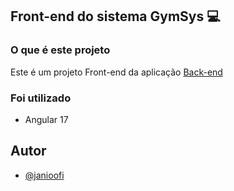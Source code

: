 ## Front-end do sistema GymSys 💻

### O que é este projeto
Este é um projeto Front-end da aplicação [Back-end](https://github.com/janioofi/gymsys_back)

### Foi utilizado
- Angular 17

## Autor
- [@janioofi](https://www.instagram.com/janioofi/)
